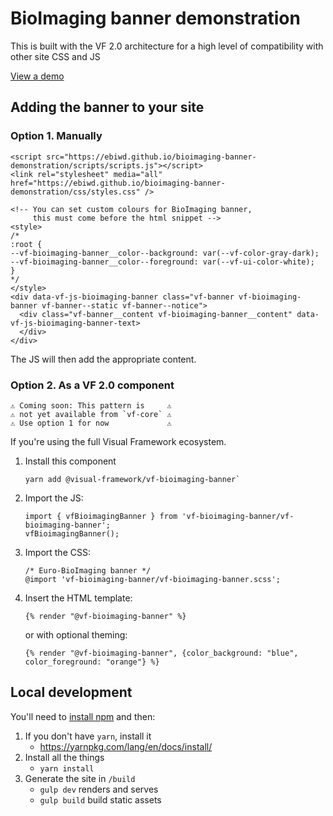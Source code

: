 # BioImaging banner demonstration

This is built with the VF 2.0 architecture for a high level of compatibility with
other site CSS and JS

[View a demo](https://ebiwd.github.io/bioimaging-banner-demonstration)

## Adding the banner to your site

### Option 1. Manually

```
<script src="https://ebiwd.github.io/bioimaging-banner-demonstration/scripts/scripts.js"></script>
<link rel="stylesheet" media="all" href="https://ebiwd.github.io/bioimaging-banner-demonstration/css/styles.css" />
```

```
<!-- You can set custom colours for BioImaging banner,
     this must come before the html snippet -->
<style>
/*
:root {
--vf-bioimaging-banner__color--background: var(--vf-color-gray-dark);
--vf-bioimaging-banner__color--foreground: var(--vf-ui-color-white);
}
*/
</style>
<div data-vf-js-bioimaging-banner class="vf-banner vf-bioimaging-banner vf-banner--static vf-banner--notice">
  <div class="vf-banner__content vf-bioimaging-banner__content" data-vf-js-bioimaging-banner-text>
  </div>
</div>
```

The JS will then add the appropriate content.

### Option 2. As a VF 2.0 component

```
⚠️ Coming soon: This pattern is     ⚠️
⚠️ not yet available from `vf-core` ⚠️
⚠️ Use option 1 for now             ⚠️
```

If you're using the full Visual Framework ecosystem.

1. Install this component
   ```
   yarn add @visual-framework/vf-bioimaging-banner`
   ```
2. Import the JS:
   ```
   import { vfBioimagingBanner } from 'vf-bioimaging-banner/vf-bioimaging-banner';
   vfBioimagingBanner();
   ```
3. Import the CSS:
   ```
   /* Euro-BioImaging banner */
   @import 'vf-bioimaging-banner/vf-bioimaging-banner.scss';
   ```
4. Insert the HTML template:
   ```
   {% render "@vf-bioimaging-banner" %}
   ```
   or with optional theming:
   ```
   {% render "@vf-bioimaging-banner", {color_background: "blue", color_foreground: "orange"} %}
   ```


## Local development

You'll need to [install npm](https://docs.npmjs.com/downloading-and-installing-node-js-and-npm) and then:

1. If you don't have `yarn`, install it
   - https://yarnpkg.com/lang/en/docs/install/
2. Install all the things
   - `yarn install`
3. Generate the site in `/build`
   - `gulp dev` renders and serves
   - `gulp build` build static assets
